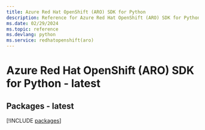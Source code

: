 ```yaml
---
title: Azure Red Hat OpenShift (ARO) SDK for Python
description: Reference for Azure Red Hat OpenShift (ARO) SDK for Python
ms.date: 02/29/2024
ms.topic: reference
ms.devlang: python
ms.service: redhatopenshift(aro)
---
```

# Azure Red Hat OpenShift (ARO) SDK for Python - latest
## Packages - latest
[!INCLUDE [packages](red-hat-openshift-(aro)-index.md)]